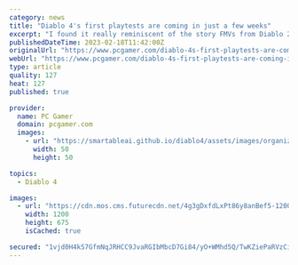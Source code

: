 ```yaml
---
category: news
title: "Diablo 4's first playtests are coming in just a few weeks"
excerpt: "I found it really reminiscent of the story FMVs from Diablo 2 with its presentation of a lone warrior wandering a desolate landscape, this time your player character instead of the afflicted Diablo 1 warrior."
publishedDateTime: 2023-02-18T11:42:00Z
originalUrl: "https://www.pcgamer.com/diablo-4s-first-playtests-are-coming-in-just-a-few-weeks/"
webUrl: "https://www.pcgamer.com/diablo-4s-first-playtests-are-coming-in-just-a-few-weeks/"
type: article
quality: 127
heat: 127
published: true

provider:
  name: PC Gamer
  domain: pcgamer.com
  images:
    - url: "https://smartableai.github.io/diablo4/assets/images/organizations/pcgamer.com-50x50.jpg"
      width: 50
      height: 50

topics:
  - Diablo 4

images:
  - url: "https://cdn.mos.cms.futurecdn.net/4g3gDxfdLxPt86y8anBef5-1200-80.jpg"
    width: 1200
    height: 675
    isCached: true

secured: "1vjd0H4kS7GfmNqJRHCC9JvaRGIbMbcD7Gi84/yO+WMhd5Q/TwKZiePaRVzCiXghjCgi9JIzBjpDyjGULzs5RFgb3WJCVkYTcMLOJ2sCoOFOMneC2aJHD2NuH3sga5S+QPjWrvZNLtgQf+I/YENTkBprSUVWRBCJcHcjIaS9uP2Qepe83mbdVRSolryjgYOvX+iNVUHxy19u2do/e3ffPRdCJYzOycIJZOQ2sikdUtMQbrQOObz/evyZSvLMPv8lNTqPvekbgsjSI+K1ZkWozz1j1dxwLCw8VIInhj0yROUgzxOQ54a69IhoJ4VGTeQXoXlOIXLzjfxt08Ei3naVfv7NgG5BJ4Bx9kiMCMX2mAM=;sIIEPhadjLHG6Ts4YsyUdw=="
---
```


